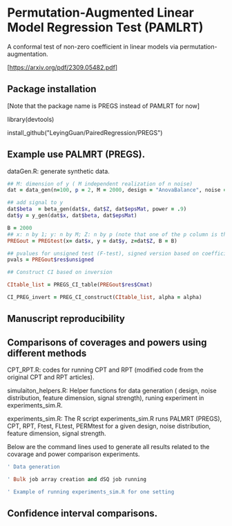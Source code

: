 # Permutation-Augmented Linear Model Regression Test (PAMLRT)
A conformal test of non-zero coefficient in linear models via permutation-augmentation.

[https://arxiv.org/pdf/2309.05482.pdf]



## Package installation

[Note that the package name is PREGS instead of PAMLRT for now]

library(devtools)

install_github("LeyingGuan/PairedRegression/PREGS")

## Example use PALMRT (PREGS).
dataGen.R: generate synthetic data.

```ruby
## M: dimension of y ( M independent realization of n noise)
dat = data_gen(n=100, p = 2, M = 2000, design = "AnovaBalance", noise = "gaussian",seed = 1)

## add signal to y
dat$beta  = beta_gen(dat$x, dat$Z, dat$epsMat, power = .9)
dat$y = y_gen(dat$x, dat$beta, dat$epsMat)

B = 2000
## x: n by 1; y: n by M; Z: n by p (note that one of the p column is the vector of 1's, so there are actually (p -1) covariates to be adjusted for).
PREGout = PREGtest(x= dat$x, y = dat$y, z=dat$Z, B = B)

## pvalues for unsigned test (F-test), signed version based on coefficients is also available
pvals = PREGout$res$unsigned

## Construct CI based on inversion

CItable_list = PREGS_CI_table(PREGout$res$Cmat)

CI_PREG_invert = PREG_CI_construct(CItable_list, alpha = alpha) 


```

## Manuscript reproducibility

## Comparisons of coverages and powers using different methods

CPT_RPT.R: codes for running CPT and RPT (modified code from the original CPT and RPT articles).

simulaiton_helpers.R: Helper functions for data generation ( design, noise distribution, feature dimension, signal strength), runing experiment in experiments_sim.R.

experiments_sim.R: The R script experiments_sim.R runs PALMRT (PREGS), CPT, RPT, Ftest, FLtest, PERMtest for a given design, noise distribution, feature dimension, signal strength. 

Below are the command lines used to generate all results related to the covarage and power comparison experiments.

```ruby
' Data generation

' Bulk job array creation and dSQ job running

' Example of running experiments_sim.R for one setting
```




## Confidence interval comparisons.

